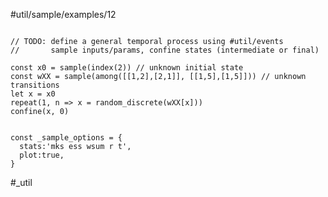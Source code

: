 #util/sample/examples/12 
```js:js_input

// TODO: define a general temporal process using #util/events
//       sample inputs/params, confine states (intermediate or final)

const x0 = sample(index(2)) // unknown initial state
const wXX = sample(among([[1,2],[2,1]], [[1,5],[1,5]])) // unknown transitions
let x = x0
repeat(1, n => x = random_discrete(wXX[x]))
confine(x, 0)

```
```js:js_removed

const _sample_options = { 
  stats:'mks ess wsum r t',
  plot:true,
}

```
#_util

